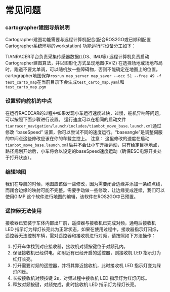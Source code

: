 # 常见问题

### cartographer建图导航说明

Cartographer建图功能需要与远程计算机配合(配合ROS2GO或已顺利配置Cartographer系统环境的workstation)
功能运行时设备分工如下：

TIANRACER平台负责采集传感器数据(LDS、IMU等)
远程计算机负责启动Cartographer建图算法，并以图形化方式呈现地图(RVIZ)
在选择场地或场地布局时，跑道不要太单调，可以随机放一些障碍物，否则不能确定在地图上的位置。
cartographer地图保存`rosrun map_server map_saver --occ 51 --free 49 -f test_carto_map`在当前目录下会生成`test_carto_map.yaml`和`test_carto_map.pgm`

### 设置转向舵机的中点

在运行RACECAR的过程中如果发现小车运行速度过快，过慢，舵机异响等问题，可以按照下面步骤进行设置。
运行速度可以在相同的启动文件`tianracer_navigation/launch/includes/tianbot_move_base.launch.xml`通过修改 “baseSpeed” 设置，你可以尝试不同的速度运行。“baseangle”是调整伺服的中间点这些修改应该在你的车载主控上。
注意： 这里修改的速度在启动`tianbot_move_base.launch.xml`后并不会让小车开始运动，只有给定目标地点，路径规划开始后，小车将会以设定的baseSpeed速度运动（确保ESC电源开关处于打开状态）。

### 编辑地图

我们在导航的时候，地图应该做一些修改，因为需要闭合边缘并添加一条终点线，而闭合边缘的映射可能不完整。需要手动做一些修改，让边缘变成连续，我们可以使用GIMP 这个软件进行地图的编辑，该软件在ROS2GO中已预置。

### 遥控器无法使用

接收器已安装于车体内部出厂前，遥控器与接收机已完成对频，通电后接收机 LED 指示灯为绿灯长亮此为正常状态，如果在使用过程中，接收器指示灯闪烁，遥控器无法控制车辆，需对遥控器和接收机进行对频，请按照如下方法操作：

1. 打开车体找到对应接收器，接收机对频按键位于对频孔内。
2. 保证接收机已经供电，如附近有已经开启的遥控器，则接收机 LED 指示灯为红灯长亮。
3. 打开需要对频的遥控器，并将其靠近接收机，此时接收机 LED 指示灯变为绿灯闪烁。
4. 长按接收机对频按键 2s，对频过程中接收机 LED 指示灯为红灯闪烁。
5. 释放对频按键，对频完成，此时接收机 LED 指示灯为绿灯长亮。